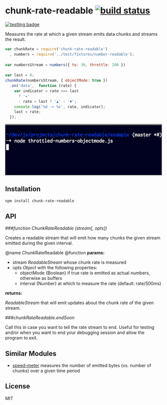 # chunk-rate-readable [![build status](https://secure.travis-ci.org/thlorenz/chunk-rate-readable.png)](http://travis-ci.org/thlorenz/chunk-rate-readable)

[![testling badge](https://ci.testling.com/thlorenz/chunks-over-time-writable.png)](https://ci.testling.com/thlorenz/chunks-over-time-writable)

Measures the rate at which a given stream emits data chunks and streams the result.

```js
var chunkRate = require('chunk-rate-readable')
  , numbers = require('../test/fixtures/number-readable');

var numbersStream = numbers({ to: 30, throttle: 200 })

var last = 0;
chunkRate(numbersStream, { objectMode: true })
  .on('data',  function (rate) {
    var indicator = rate === last 
      ? '='
      : rate > last ? '▲' : '▼';
    console.log('%d -> %s', rate, indicator);
    last = rate;
  });
```

![example output](https://github.com/thlorenz/chunk-rate-readable/raw/master/assets/chunk-rate-demo.gif)

## Installation

    npm install chunk-rate-readable

## API

###*function ChunkRateReadable (stream[, opts])*

Creates a readable stream that will emit how many chunks the given stream emitted during the given interval.

@name ChunkRateReadable
@function
**params:**

- stream *ReadableStream* whose chunk rate is measured
- opts *Object* with the following properties:
  - objectMode {Boolean} if true rate is emitted as actual numbers, otherwise as buffers
  - interval {Number} at which to measure the rate (default: rate/500ms)

**returns:**

*ReadableStream* that will emit updates about the chunk rate of the given stream.

###*chunkRateReadable.endSoon*

Call this in case you want to tell the rate stream to end.
Useful for testing and/or when you want to end your debugging session and allow the program to exit.

## Similar Modules

- [speed-meter](https://github.com/CrowdProcess/speed-meter) measures the number of emitted bytes (vs. number of chunks) over a given time period

## License

MIT
